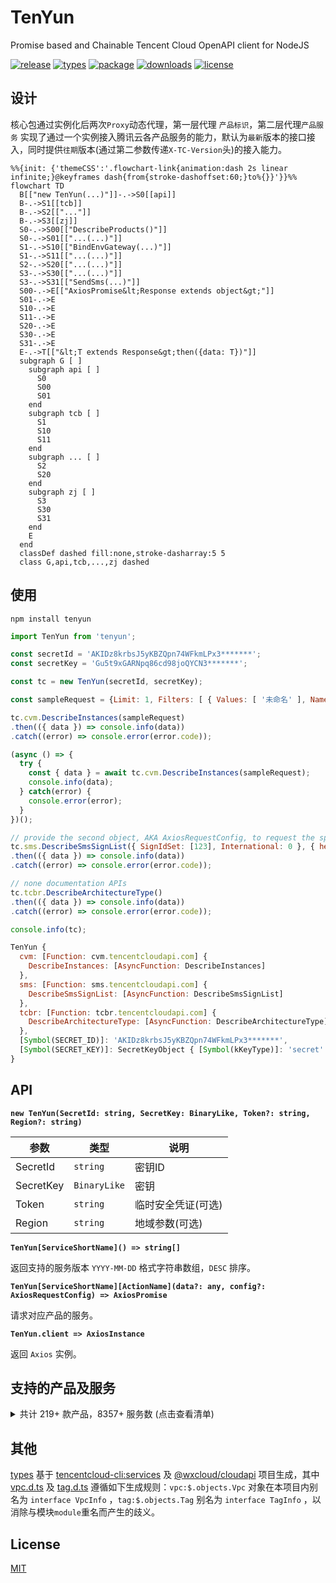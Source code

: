 # TenYun

Promise based and Chainable Tencent Cloud OpenAPI client for NodeJS

[![release](https://img.shields.io/npm/v/tenyun)](https://github.com/TheNorthMemory/tenyun/releases)
[![types](https://img.shields.io/badge/types-included-blue)](https://www.npmjs.com/package/tenyun)
[![package](https://img.shields.io/node/v/tenyun)](https://www.npmjs.com/package/tenyun)
[![downloads](https://img.shields.io/npm/dm/tenyun)](https://www.npmjs.com/package/tenyun)
[![license](https://img.shields.io/npm/l/tenyun)](https://www.npmjs.com/package/tenyun)

## 设计

核心包通过实例化后两次`Proxy`动态代理，第一层代理 `产品标识`，第二层代理`产品服务` 实现了通过一个实例接入腾讯云各产品服务的能力，默认为`最新`版本的接口接入，同时提供`往期`版本(通过第二参数传递`X-TC-Version`头)的接入能力。

```mermaid
%%{init: {'themeCSS':'.flowchart-link{animation:dash 2s linear infinite;}@keyframes dash{from{stroke-dashoffset:60;}to%{}}'}}%%
flowchart TD
  B[["new TenYun(...)"]]-.->S0[[api]]
  B-.->S1[[tcb]]
  B-.->S2[["..."]]
  B-.->S3[[zj]]
  S0-.->S00[["DescribeProducts()"]]
  S0-.->S01[["...(...)"]]
  S1-.->S10[["BindEnvGateway(...)"]]
  S1-.->S11[["...(...)"]]
  S2-.->S20[["...(...)"]]
  S3-.->S30[["...(...)"]]
  S3-.->S31[["SendSms(...)"]]
  S00-.->E[["AxiosPromise&lt;Response extends object&gt;"]]
  S01-.->E
  S10-.->E
  S11-.->E
  S20-.->E
  S30-.->E
  S31-.->E
  E-.->T[["&lt;T extends Response&gt;then({data: T})"]]
  subgraph G [ ]
    subgraph api [ ]
      S0
      S00
      S01
    end
    subgraph tcb [ ]
      S1
      S10
      S11
    end
    subgraph ... [ ]
      S2
      S20
    end
    subgraph zj [ ]
      S3
      S30
      S31
    end
    E
  end
  classDef dashed fill:none,stroke-dasharray:5 5
  class G,api,tcb,...,zj dashed
```

## 使用

`npm install tenyun`

```js
import TenYun from 'tenyun';

const secretId = 'AKIDz8krbsJ5yKBZQpn74WFkmLPx3*******';
const secretKey = 'Gu5t9xGARNpq86cd98joQYCN3*******';

const tc = new TenYun(secretId, secretKey);

const sampleRequest = {Limit: 1, Filters: [ { Values: [ '未命名' ], Name: 'instance-name' } ]};

tc.cvm.DescribeInstances(sampleRequest)
.then(({ data }) => console.info(data))
.catch((error) => console.error(error.code));

(async () => {
  try {
    const { data } = await tc.cvm.DescribeInstances(sampleRequest);
    console.info(data);
  } catch(error) {
    console.error(error);
  }
})();

// provide the second object, AKA AxiosRequestConfig, to request the specific `X-TC-Version` API
tc.sms.DescribeSmsSignList({ SignIdSet: [123], International: 0 }, { headers: { 'X-TC-Version': '2019-07-11' } })
.then(({ data }) => console.info(data))
.catch((error) => console.error(error.code));

// none documentation APIs
tc.tcbr.DescribeArchitectureType()
.then(({ data }) => console.info(data))
.catch((error) => console.error(error.code));

console.info(tc);

TenYun {
  cvm: [Function: cvm.tencentcloudapi.com] {
    DescribeInstances: [AsyncFunction: DescribeInstances]
  },
  sms: [Function: sms.tencentcloudapi.com] {
    DescribeSmsSignList: [AsyncFunction: DescribeSmsSignList]
  },
  tcbr: [Function: tcbr.tencentcloudapi.com] {
    DescribeArchitectureType: [AsyncFunction: DescribeArchitectureType]
  },
  [Symbol(SECRET_ID)]: 'AKIDz8krbsJ5yKBZQpn74WFkmLPx3*******',
  [Symbol(SECRET_KEY)]: SecretKeyObject { [Symbol(kKeyType)]: 'secret' }
}
```

## API

**`new TenYun(SecretId: string, SecretKey: BinaryLike, Token?: string, Region?: string)`**

| 参数 | 类型 | 说明 |
| --- | --- | --- |
| SecretId | <code>string</code> | 密钥ID |
| SecretKey | <code>BinaryLike</code> | 密钥 |
| Token | <code>string</code> | 临时安全凭证(可选) |
| Region | <code>string</code> | 地域参数(可选) |

**`TenYun[ServiceShortName]() => string[]`**

返回支持的服务版本 `YYYY-MM-DD` 格式字符串数组，`DESC` 排序。

**`TenYun[ServiceShortName][ActionName](data?: any, config?: AxiosRequestConfig) => AxiosPromise`**

请求对应产品的服务。

**`TenYun.client => AxiosInstance`**

返回 `Axios` 实例。


## 支持的产品及服务

<details><summary>共计 219+ 款产品，8357+ 服务数 (点击查看清单)</summary>

产品标识 | 产品说明 | 服务版本(数)
--- | --- | ---
aa | [活动防刷](https://cloud.tencent.com/document/product/1189) | 2020-02-24(1)
aai |  | 2018-05-22(4)
acp | [应用合规平台](https://cloud.tencent.com/document/product/1553) | 2022-01-05(7)
advisor | [云顾问](https://cloud.tencent.com/document/product/1264) | 2020-07-21(2)
af | [借贷反欺诈](https://cloud.tencent.com/document/product/668) | 2020-02-26(3)
afc | [定制建模](https://cloud.tencent.com/document/product/1029) | 2020-02-26(2)
ame | [正版曲库直通车](https://cloud.tencent.com/document/product/1155) | 2019-09-16(31)
ams | [音频内容检测](https://cloud.tencent.com/document/product/1219) | 2020-12-29(5)<br/>2020-06-08(7)
antiddos | [DDoS 防护](https://cloud.tencent.com/document/product/1021) | 2020-03-09(91)
apcas | [汽车精准获客服务](https://cloud.tencent.com/document/product/1244) | 2020-11-27(7)
ape | [正版图库直通车](https://cloud.tencent.com/document/product/1181) | 2020-05-13(8)
api | [云 API](https://cloud.tencent.com/document/product/1278) | 2020-11-06(3)
apigateway | [API网关](https://cloud.tencent.com/document/product/628) | 2018-08-08(96)
apm | [应用性能观测](https://cloud.tencent.com/document/product/1463) | 2021-06-22(6)
asr | [语音识别](https://cloud.tencent.com/document/product/1093) | 2019-06-14(19)
asw | [应用与服务编排工作流](https://cloud.tencent.com/document/product/1272) | 2020-07-22(9)
as | [弹性伸缩](https://cloud.tencent.com/document/product/377) | 2018-04-19(50)
ba | [网站备案](https://cloud.tencent.com/document/product/243) | 2020-07-20(3)
batch | [批量计算](https://cloud.tencent.com/document/product/599) | 2017-03-12(31)
bda | [人体分析](https://cloud.tencent.com/document/product/1208) | 2020-03-24(18)
bi | [商业智能分析 BI](https://cloud.tencent.com/document/product/590) | 2022-01-05(2)
billing | [计费相关](https://cloud.tencent.com/document/product/555) | 2018-07-09(20)
bizlive | 商业直播 | 2019-03-13(6)
bm | [黑石物理服务器1.0](https://cloud.tencent.com/document/product/386) | 2018-04-23(53)
bma | [品牌经营管家](https://cloud.tencent.com/document/product/1296) | 2021-06-24(29)
bmeip | [黑石弹性公网IP](https://cloud.tencent.com/document/product/1028) | 2018-06-25(20)
bmlb | [黑石负载均衡](https://cloud.tencent.com/document/product/1027) | 2018-06-25(49)
bmvpc | [黑石私有网络](https://cloud.tencent.com/document/product/1024) | 2018-06-25(61)
bpaas | [商业流程服务](https://cloud.tencent.com/document/product/1083) | 2018-12-17(2)
bri | [业务风险情报](https://cloud.tencent.com/document/product/1064) | 2019-03-28(1)
bsca | [二进制软件成分分析](https://cloud.tencent.com/document/product/1483) | 2021-08-11(5)
btoe | [区块链可信取证](https://cloud.tencent.com/document/product/1259) | 2021-05-14(13)<br/>2021-03-03(12)
cam | [访问管理](https://cloud.tencent.com/document/product/598) | 2019-01-16(83)
captcha | [验证码](https://cloud.tencent.com/document/product/1110) | 2019-07-22(14)
car | [应用云渲染](https://cloud.tencent.com/document/product/1547) | 2022-01-10(3)
casb | [云数据加密代理网关](https://cloud.tencent.com/document/product/1303) | 2020-05-07(1)
cat | [云拨测](https://cloud.tencent.com/document/product/280) | 2018-04-09(10)
cbs | [云硬盘](https://cloud.tencent.com/document/product/362) | 2017-03-12(42)
ccc | [云呼叫中心](https://cloud.tencent.com/document/product/679) | 2020-02-10(26)
cdb | [云数据库 MySQL](https://cloud.tencent.com/document/product/236) | 2017-03-20(135)
cdc | [本地专用集群](https://cloud.tencent.com/document/product/1346) | 2020-12-14(20)
cdn | [内容分发网络](https://cloud.tencent.com/document/product/228) | 2018-06-06(78+3)
cds | [数据安全审计](https://cloud.tencent.com/document/product/856) | 2018-04-20(6)
cfg | [混沌演练平台](https://cloud.tencent.com/document/product/1500) | 2021-08-20(10)
cfs | [文件存储](https://cloud.tencent.com/document/product/582) | 2019-07-19(32)
cfw | [云防火墙](https://cloud.tencent.com/document/product/1132) | 2019-09-04(62)
chdfs | [云 HDFS](https://cloud.tencent.com/document/product/1105) | 2020-11-12(29)<br/>2019-07-18(26)
ciam | [账号风控平台](https://cloud.tencent.com/document/product/1441) | 2022-03-31(15)
cii | [智能保险助手](https://cloud.tencent.com/document/product/1368) | 2021-04-08(13)<br/>2020-12-10(3)
cim |  | 2019-03-18(1)
cis |  | 2018-04-08(7)
ckafka | [消息队列 Ckafka](https://cloud.tencent.com/document/product/597) | 2019-08-19(65)
clb | [负载均衡](https://cloud.tencent.com/document/product/214) | 2018-03-17(76)
cloudaudit | [云审计](https://cloud.tencent.com/document/product/629) | 2019-03-19(18)
cloudhsm | [云加密机](https://cloud.tencent.com/document/product/639) | 2019-11-12(11)
cloudstudio | [云端 IDE](https://cloud.tencent.com/document/product/1039) | 2021-05-24(20)
cls | [日志服务](https://cloud.tencent.com/document/product/614) | 2020-10-16(60)
cme | [多媒体创作引擎](https://cloud.tencent.com/document/product/1156) | 2019-10-29(49)
cmq | [消息队列 CMQ](https://cloud.tencent.com/document/product/406) | 2019-03-04(17)
cms | 内容安全 | 2019-03-21(9)
cpdp | [企业收付平台](https://cloud.tencent.com/document/product/1122) | 2019-08-20(212)
cr | [金融联络机器人](https://cloud.tencent.com/document/product/656) | 2018-03-21(28)
cvm | [云服务器](https://cloud.tencent.com/document/product/213) | 2017-03-12(87)
cwp | [主机安全](https://cloud.tencent.com/document/product/296) | 2018-02-28(230)
cws | 漏洞扫描服务 | 2018-03-12(19)
cynosdb | [云原生数据库 TDSQL-C](https://cloud.tencent.com/document/product/1003) | 2019-01-07(62)
dasb | [堡垒机](https://cloud.tencent.com/document/product/1025) | 2019-10-18(24)
dataintegration | [数据接入平台](https://cloud.tencent.com/document/product/1591) | 2022-06-13(1)
dayu | [DDoS 高防包](https://cloud.tencent.com/document/product/1021) | 2018-07-09(112)
dbbrain | [数据库智能管家 DBbrain](https://cloud.tencent.com/document/product/1130) | 2021-05-27(43)<br/>2019-10-16(27)
dbdc | [云数据库独享集群](https://cloud.tencent.com/document/product/1322) | 2020-10-29(6)
dc | [专线接入](https://cloud.tencent.com/document/product/216) | 2018-04-10(21)
dcdb | [分布式数据库 TDSQL](https://cloud.tencent.com/document/product/557) | 2018-04-11(57)
dlc | [数据湖计算](https://cloud.tencent.com/document/product/1342) | 2021-01-25(60)
dnspod | [DNSPod](https://cloud.tencent.com/document/product/1427) | 2021-03-23(40)
domain | [域名注册](https://cloud.tencent.com/document/product/242) | 2018-08-08(26)
drm | [数字版权管理](https://cloud.tencent.com/document/product/1000) | 2018-11-15(9)
ds | [电子合同服务](https://cloud.tencent.com/document/product/869) | 2018-05-23(12)
dtf | [分布式事务](https://cloud.tencent.com/document/product/1224) | 2020-05-06(1)
dts | [数据传输服务](https://cloud.tencent.com/document/product/571) | 2018-03-30(23)
eb | [事件总线](https://cloud.tencent.com/document/product/1359) | 2021-04-16(26)
ecc | [英文作文批改](https://cloud.tencent.com/document/product/1076) | 2018-12-13(4)
ecdn | [全站加速网络](https://cloud.tencent.com/document/product/570) | 2019-10-12(16)
ecm | [边缘计算机器](https://cloud.tencent.com/document/product/1108) | 2019-07-19(130)
eiam | [数字身份管控平台（员工版）](https://cloud.tencent.com/document/product/1442) | 2021-04-20(42)
eis | [企业集成服务](https://cloud.tencent.com/document/product/1270) | 2021-06-01(5)<br/>2020-07-15(3)
emr | [弹性 MapReduce](https://cloud.tencent.com/document/product/589) | 2019-01-03(24)
es | [Elasticsearch Service](https://cloud.tencent.com/document/product/845) | 2018-04-16(37)
ess | [电子签服务](https://cloud.tencent.com/document/product/1323) | 2020-11-11(24)
essbasic | [腾讯电子签（基础版）](https://cloud.tencent.com/document/product/1420) | 2021-05-26(25)<br/>2020-12-22(53)
facefusion | [人脸融合](https://cloud.tencent.com/document/product/670) | 2018-12-01(4)
faceid | [人脸核身](https://cloud.tencent.com/document/product/1007) | 2018-03-01(45)
fmu | [人脸试妆](https://cloud.tencent.com/document/product/1172) | 2019-12-13(10)
ft | [人像变换](https://cloud.tencent.com/document/product/1202) | 2020-03-04(6)
gaap | [全球应用加速](https://cloud.tencent.com/document/product/608) | 2018-05-29(102)
gme | [游戏多媒体引擎](https://cloud.tencent.com/document/product/607) | 2018-07-11(23)
gpm | [游戏玩家匹配](https://cloud.tencent.com/document/product/1294) | 2020-08-20(18)
gs | [云游戏解决方案](https://cloud.tencent.com/document/product/1162) | 2019-11-18(8)
gse | [游戏服务器伸缩](https://cloud.tencent.com/document/product/1165) | 2019-11-12(74)
habo |  | 2018-12-03(2)
hcm | [数学作业批改](https://cloud.tencent.com/document/product/1004) | 2018-11-06(1)
iai | [人脸识别](https://cloud.tencent.com/document/product/867) | 2020-03-03(35)<br/>2018-03-01(33)
ic | [物联卡](https://cloud.tencent.com/document/product/636) | 2019-03-07(9)
icr | [对话机器人](https://cloud.tencent.com/document/product/1268) | 2021-10-14(1)
ie | [智能编辑](https://cloud.tencent.com/document/product/1186) | 2020-03-04(10)
iecp | [物联网边缘计算平台](https://cloud.tencent.com/document/product/1118) | 2021-09-14(102)
iir | [智能识图](https://cloud.tencent.com/document/product/1217) | 2020-04-17(1)
ims | [图片内容安全](https://cloud.tencent.com/document/product/1125) | 2020-12-29(1)<br/>2020-07-13(3)
iot | [加速物联网套件](https://cloud.tencent.com/document/product/568) | 2018-01-23(45)
iotcloud | [物联网通信](https://cloud.tencent.com/document/product/634) | 2021-04-08(72)<br/>2018-06-14(69)
iotexplorer | [物联网开发平台](https://cloud.tencent.com/document/product/1081) | 2019-04-23(89)
iottid | [物联网设备身份认证](https://cloud.tencent.com/document/product/1086) | 2019-04-11(9)
iotvideo | [物联网智能视频服务](https://cloud.tencent.com/document/product/1131) | 2021-11-25(94)<br/>2020-12-15(79)<br/>2019-11-26(66)
iotvideoindustry | [物联网智能视频服务（行业版）](https://cloud.tencent.com/document/product/1361) | 2020-12-01(104)
irp | [智能推荐平台](https://cloud.tencent.com/document/product/1541) | 2022-08-05(4)<br/>2022-03-24(4)
ivld | [视频智能标签](https://cloud.tencent.com/document/product/1509) | 2021-09-03(25)
kms | [密钥管理系统](https://cloud.tencent.com/document/product/573) | 2019-01-18(49)
lcic | [低代码互动课堂](https://cloud.tencent.com/document/product/1639) | 2022-08-17(14)
lighthouse | [轻量应用服务器](https://cloud.tencent.com/document/product/1207) | 2020-03-24(68)
live | [云直播](https://cloud.tencent.com/document/product/267) | 2018-08-01(121)
lowcode | [云开发低码](https://cloud.tencent.com/document/product/1301) | 2021-01-08(1)
lp | [登录保护](https://cloud.tencent.com/document/product/1190) | 2020-02-24(1)
mariadb | [云数据库 MariaDB](https://cloud.tencent.com/document/product/237) | 2017-03-12(60)
market | [云市场](https://cloud.tencent.com/document/product/306) | 2019-10-10(2)
memcached | [云数据库 Memcached](https://cloud.tencent.com/document/product/241) | 2019-03-18(1)
mgobe | [游戏联机对战引擎](https://cloud.tencent.com/document/product/1038) | 2020-10-14(7)<br/>2019-09-29(1)
mmps | [小程序安全](https://cloud.tencent.com/document/product/1223) | 2020-07-10(15)
mna | [移动网络加速](https://cloud.tencent.com/document/product/1385) | 2021-01-19(10)
mongodb | [云数据库 MongoDB](https://cloud.tencent.com/document/product/240) | 2019-07-25(33)<br/>2018-04-08(13)
monitor | [云监控](https://cloud.tencent.com/document/product/248) | 2018-07-24(112)
mps | [视频处理](https://cloud.tencent.com/document/product/862) | 2019-06-12(65)
mrs | [医疗报告结构化](https://cloud.tencent.com/document/product/1314) | 2020-09-10(4)
ms | [移动应用安全](https://cloud.tencent.com/document/product/283) | 2018-04-08(17)
msp | [迁移服务平台](https://cloud.tencent.com/document/product/659) | 2018-03-19(7)
mvj | 营销价值判断 | 2019-09-26(1)
nlp | [自然语言处理](https://cloud.tencent.com/document/product/271) | 2019-04-08(24)
npp | 号码保护 | 2019-08-23(8)
oceanus | [流计算 Oceanus](https://cloud.tencent.com/document/product/849) | 2019-04-22(25)
ocr | [文字识别](https://cloud.tencent.com/document/product/866) | 2018-11-19(77)
organization | [企业组织](https://cloud.tencent.com/document/product/850) | 2021-03-31(5)<br/>2018-12-25(20)
partners | [渠道合作伙伴](https://cloud.tencent.com/document/product/563) | 2018-03-21(21)
pds | [私域安全](https://cloud.tencent.com/document/product/1473) | 2021-07-01(2)
postgres | [云数据库 PostgreSQL](https://cloud.tencent.com/document/product/409) | 2017-03-12(63)
privatedns | [私有域解析 Private DNS](https://cloud.tencent.com/document/product/1338) | 2020-10-28(20)
pts | [云压测](https://cloud.tencent.com/document/product/1484) | 2021-07-28(43)
rce | [全栈式风控引擎](https://cloud.tencent.com/document/product/1343) | 2020-11-03(3)
redis | [云数据库 Redis](https://cloud.tencent.com/document/product/239) | 2018-04-12(86)
region | [地域管理系统](https://cloud.tencent.com/document/product/1596) | 2022-06-27(3)
rkp | [风险探针](https://cloud.tencent.com/document/product/1169) | 2019-12-09(3)
rp | [注册保护](https://cloud.tencent.com/document/product/1191) | 2020-02-24(1)
rum | [前端性能监控](https://cloud.tencent.com/document/product/1464) | 2021-06-22(54)
scf | [云函数](https://cloud.tencent.com/document/product/583) | 2018-04-16(44+11)
ses | [邮件推送](https://cloud.tencent.com/document/product/1288) | 2020-10-02(25)
smh | [智能媒资托管](https://cloud.tencent.com/document/product/1339) | 2021-07-12(10)
smpn | [营销号码安全](https://cloud.tencent.com/document/product/1127) | 2019-08-22(5)
sms | [短信](https://cloud.tencent.com/document/product/382) | 2021-01-11(18)<br/>2019-07-11(16)
soe | [智聆口语评测](https://cloud.tencent.com/document/product/884) | 2018-07-24(4)
solar | 智汇零售 | 2018-10-11(17)
sqlserver | [云数据库 SQL Server](https://cloud.tencent.com/document/product/238) | 2018-03-28(104)
ssa | [安全运营中心](https://cloud.tencent.com/document/product/664) | 2018-06-08(21)
ssl | [证书](https://cloud.tencent.com/document/product/400) | 2019-12-05(28)
sslpod | [SSL 证书监控](https://cloud.tencent.com/document/product/1084) | 2019-06-05(10)
ssm | [凭据管理系统](https://cloud.tencent.com/document/product/1140) | 2019-09-23(24)
sts | [安全凭证服务](https://cloud.tencent.com/document/product/1312) | 2018-08-13(6)
taf | [流量反欺诈](https://cloud.tencent.com/document/product/1031) | 2020-02-10(3)
tag | [标签](https://cloud.tencent.com/document/product/651) | 2018-08-13(29)
tan | [碳引擎](https://cloud.tencent.com/document/product/1498) | 2022-04-20(1)
tat | [腾讯云自动化助手](https://cloud.tencent.com/document/product/1340) | 2020-10-28(19)
tav | 文件检测 | 2019-01-18(4)
tbaas | [TBaaS](https://cloud.tencent.com/document/product/663) | 2018-04-16(33)
tbm |  | 2018-01-29(9)
tbp | [腾讯智能对话平台](https://cloud.tencent.com/document/product/1060) | 2019-06-27(2)<br/>2019-03-11(4)
tcaplusdb | [游戏数据库 TcaplusDB](https://cloud.tencent.com/document/product/596) | 2019-08-23(50)
tcb | [云开发 CloudBase](https://cloud.tencent.com/document/product/876) | 2018-06-08(80+192)
tcbr | [云托管 CloudBase Run](https://cloud.tencent.com/document/product/1243) | 2022-02-17(10+4)
tcex | [腾讯云释义](https://cloud.tencent.com/document/product/1266) | 2020-07-27(2)
tci | 腾讯智学课堂分析 | 2019-03-18(41)
tcm | [服务网格](https://cloud.tencent.com/document/product/1261) | 2021-04-13(7)
tcr | [容器镜像服务](https://cloud.tencent.com/document/product/1141) | 2019-09-24(108)
tcss | [容器安全服务](https://cloud.tencent.com/document/product/1285) | 2020-11-01(310)
tdcpg | [TDSQL-C PostgreSQL 版](https://cloud.tencent.com/document/product/1556) | 2021-11-18(25)
tdid | [分布式身份](https://cloud.tencent.com/document/product/1439) | 2021-05-19(8)
tdmq | [分布式消息队列](https://cloud.tencent.com/document/product/1179) | 2020-02-17(99)
tds | [设备安全](https://cloud.tencent.com/document/product/1628) | 2022-08-01(3)
tem | [弹性微服务](https://cloud.tencent.com/document/product/1371) | 2021-07-01(50)<br/>2020-12-21(17)
teo | [边缘安全加速平台](https://cloud.tencent.com/document/product/1552) | 2022-09-01(125)<br/>2022-01-06(96)
thpc | [高性能计算平台](https://cloud.tencent.com/document/product/1527) | 2022-04-01(7)<br/>2021-11-09(4)
tia | [智能钛机器学习](https://cloud.tencent.com/document/product/851) | 2018-02-26(10)
tic | [腾讯云IaC平台](https://cloud.tencent.com/document/product/1213) | 2020-11-17(13)
ticm | [智能鉴黄](https://cloud.tencent.com/document/product/864) | 2018-11-27(3)
tics | [威胁情报云查服务](https://cloud.tencent.com/document/product/1013) | 2018-11-15(4)
tiems | [腾讯云 TI 平台 TI-EMS](https://cloud.tencent.com/document/product/1120) | 2019-04-16(25)
tiia | [图像分析](https://cloud.tencent.com/document/product/865) | 2019-05-29(19)
tione | [腾讯云 TI 平台 TI-ONE](https://cloud.tencent.com/document/product/851) | 2021-11-11(33)<br/>2019-10-22(23)
tiw | [互动白板](https://cloud.tencent.com/document/product/1137) | 2019-09-19(28)
tke | [容器服务](https://cloud.tencent.com/document/product/457) | 2018-05-25(172)
tkgdq | 腾讯知识图谱数据查询 | 2019-04-11(3)
tms | [文本内容安全](https://cloud.tencent.com/document/product/1124) | 2020-12-29(1)<br/>2020-07-13(4)
tmt | [机器翻译](https://cloud.tencent.com/document/product/551) | 2018-03-21(7)
trp | [T-Sec-安心平台(RP)](https://cloud.tencent.com/document/product/1458) | 2021-05-15(39)
trtc | [实时音视频](https://cloud.tencent.com/document/product/647) | 2019-07-22(29)
tse | [腾讯云微服务引擎](https://cloud.tencent.com/document/product/1364) | 2020-12-07(10)
tsf | [腾讯微服务平台 TSF](https://cloud.tencent.com/document/product/649) | 2018-03-26(191)
tsw | [腾讯微服务观测平台 TSW](https://cloud.tencent.com/document/product/1311) | 2021-04-12(3)<br/>2020-09-24(1)
tts | [语音合成](https://cloud.tencent.com/document/product/1073) | 2019-08-23(3)
ump | [客流数字化平台](https://cloud.tencent.com/document/product/1320) | 2020-09-18(17)
vm | [视频内容安全](https://cloud.tencent.com/document/product/1265) | 2021-09-22(4)<br/>2020-12-29(4)<br/>2020-07-09(5)
vms | [语音消息](https://cloud.tencent.com/document/product/1128) | 2020-09-02(2)
vod | [云点播](https://cloud.tencent.com/document/product/266) | 2018-07-17(134)
vpc | [私有网络](https://cloud.tencent.com/document/product/215) | 2017-03-12(286)
waf | [Web 应用防火墙](https://cloud.tencent.com/document/product/627) | 2018-01-25(35)
wav | [企业微信汽车行业版](https://cloud.tencent.com/document/product/1318) | 2021-01-29(22)
wedata | [数据开发治理平台 WeData](https://cloud.tencent.com/document/product/1267) | 2021-08-20(54)
wss | SSL证书管理服务 | 2018-04-26(3)
yinsuda | [音速达直播音乐版权引擎](https://cloud.tencent.com/document/product/1592) | 2022-05-27(12)
youmall |  | 2018-02-28(31)
yunjing | 主机安全 | 2018-02-28(100)
yunsou | [腾讯云搜](https://cloud.tencent.com/document/product/270) | 2019-11-15(2)<br/>2018-05-04(2)
zj | 珠玑 | 2019-01-21(21)

</details>

## 其他

[types](./types/) 基于 [tencentcloud-cli:services](https://github.com/TencentCloud/tencentcloud-cli/tree/master/tccli/services) 及 [@wxcloud/cloudapi](https://www.npmjs.com/package/@wxcloud/cloudapi) 项目生成，其中 [vpc.d.ts](./types/vpc.d.ts) 及 [tag.d.ts](./types/tag.d.ts) 遵循如下生成规则：`vpc:$.objects.Vpc` 对象在本项目内别名为 `interface VpcInfo` ，`tag:$.objects.Tag` 别名为 `interface TagInfo` ，以消除与模块`module`重名而产生的歧义。

## License

[MIT](LICENSE)
